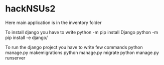 # hackNSUs2

Here main application is in the inventory folder


To install django you have to write 
python -m pip install Django
python -m pip install -e django/


To run the django project you have to write few commands
python manage.py makemigrations
python manage.py migrate
python manage.py runserver
